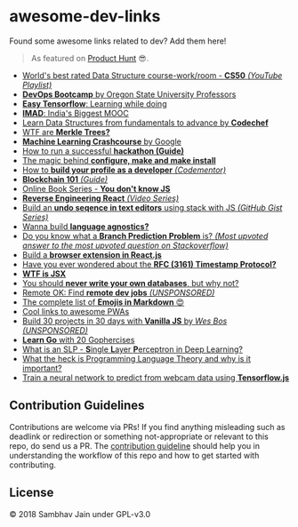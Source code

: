 # awesome-dev-links
Found some awesome links related to dev? Add them here! 

> As featured on [Product Hunt](https://www.producthunt.com/posts/awesome-dev-links/) :sunglasses:.

* [World's best rated Data Structure course-work/room - **CS50** *(YouTube Playlist)*](https://www.youtube.com/playlist?list=PLhQjrBD2T3828ZVcVzEIhsHVgjANGZveu)
* [**DevOps Bootcamp** by Oregon State University Professors](https://devopsbootcamp.osuosl.org/)
* [**Easy Tensorflow**: Learning while doing](http://easy-tensorflow.com)
* [**IMAD**: India's Biggest MOOC](https://www.imad.tech/)
* [Learn Data Structures from fundamentals to advance by **Codechef**](https://www.codechef.com/certification/prepare)
* [WTF are **Merkle Trees?**](https://media.consensys.net/ever-wonder-how-merkle-trees-work-c2f8b7100ed3)
* [**Machine Learning Crashcourse** by Google](https://developers.google.com/machine-learning/crash-course/)
* [How to run a successful **hackathon (Guide)**](https://hackathon.guide)
* [The magic behind **configure, make and make install**](https://robots.thoughtbot.com/the-magic-behind-configure-make-make-install)
* [How to **build your profile as a developer** *(Codementor)*](https://www.codementor.io/npostolovski/building-your-profile-as-a-developer-jji1sc4dn?utm_content=posts&amp;utm_source=sendgrid&amp;utm_medium=email&amp;utm_term=post-jji1sc4dn&amp;utm_campaign=newsletter20180523)
* [**Blockchain 101** *(Guide)*](https://www.blockcypher.com/dev/intro/)
* [Online Book Series - **You don't know JS**](https://github.com/getify/You-Dont-Know-JS/)
* [**Reverse Engineering React** *(Video Series)*](https://vimeo.com/album/3930691)
* [Build an **undo seqence in text editors** using stack with JS *(GitHub Gist Series)*](https://gist.github.com/primaryobjects/41e7fed710730f53ddfdd3fd0451019d)
* [Wanna build **language agnostics?**](https://stackoverflow.com/questions/1669/learning-to-write-a-compiler/1672#1672)
* [Do you know what a **Branch Prediction Problem** is? *(Most upvoted answer to the most upvoted question on Stackoverflow)*](https://stackoverflow.com/questions/11227809/why-is-it-faster-to-process-a-sorted-array-than-an-unsorted-array/11227902#11227902)
* [Build a **browser extension in React.js**](https://medium.com/@gilfink/building-a-chrome-extension-using-react-c5bfe45aaf36)
* [Have you ever wondered about the **RFC (3161) Timestamp Protocol?**](https://tools.ietf.org/html/rfc3161)
* [**WTF is JSX**](https://jasonformat.com/wtf-is-jsx/)
* [You should **never write your own databases**, but why not?](https://medium.com/@terrycrowley/never-write-your-own-database-736f704c780)
* [Remote OK: Find **remote dev jobs** *(UNSPONSORED)*](https://remoteok.io/)
* [The complete list of **Emojis in Markdown** :heart_eyes:](https://gist.github.com/rxaviers/7360908)
* [Cool links to awesome PWAs](https://pwa.rocks/)
* [Build 30 projects in 30 days with **Vanilla JS** by *Wes Bos (UNSPONSORED)*](https://javascript30.com/)
* [**Learn Go** with 20 Gophercises](https://gophercises.com/)
* [What is an SLP - **S**ingle **L**ayer **P**erceptron in Deep Learning?](http://computing.dcu.ie/~humphrys/Notes/Neural/single.neural.html)
* [What the heck is Programming Language Theory and why is it important?](https://mpc.sh/blog/a-gentle-intro-to-plt/)
* [Train a neural network to predict from webcam data using **Tensorflow.js**](https://js.tensorflow.org/tutorials/webcam-transfer-learning.html)

## Contribution Guidelines

Contributions are welcome via PRs! If you find anything misleading such as deadlink or redirection or something not-appropriate or relevant to this repo, do send us a PR. The [contribution guideline](https://github.com/sambhav2612/awesome-dev-links/blob/master/CONTRIBUTING.md) should help you in understanding the workflow of this repo and how to get started with contributing. 

## License

© 2018 Sambhav Jain under GPL-v3.0
